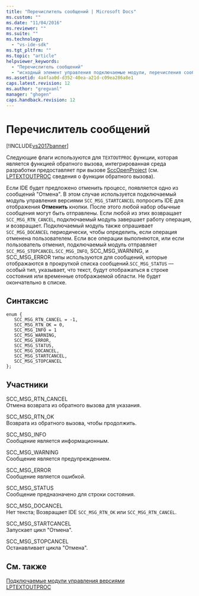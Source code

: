 ```yaml
---
title: "Перечислитель сообщений | Microsoft Docs"
ms.custom: ""
ms.date: "11/04/2016"
ms.reviewer: ""
ms.suite: ""
ms.technology: 
  - "vs-ide-sdk"
ms.tgt_pltfrm: ""
ms.topic: "article"
helpviewer_keywords: 
  - "Перечислитель сообщений"
  - "исходный элемент управления подключаемые модули, перечисления сообщений"
ms.assetid: 4a4faa0d-d352-40ea-a21d-c09ea286a8e1
caps.latest.revision: 12
ms.author: "gregvanl"
manager: "ghogen"
caps.handback.revision: 12
---
```

# Перечислитель сообщений
[!INCLUDE[vs2017banner](../code-quality/includes/vs2017banner.md)]

Следующие флаги используются для `TEXTOUTPROC` функции, которая является функцией обратного вызова, интегрированная среда разработки предоставляет при вызове [SccOpenProject](../extensibility/sccopenproject-function.md) \(см. [LPTEXTOUTPROC](../extensibility/lptextoutproc.md) сведения о функции обратного вызова\).  
  
 Если IDE будет предложено отменить процесс, появляется одно из сообщений "Отмена". В этом случае используется подключаемый модуль управления версиями `SCC_MSG_STARTCANCEL` попросить IDE для отображения **Отменить** кнопки. После этого любой набор обычные сообщения могут быть отправлены. Если любой из этих возвращает `SCC_MSG_RTN_CANCEL`, подключаемый модуль завершает работу операция, и возвращает. Подключаемый модуль также опрашивает `SCC_MSG_DOCANCEL` периодически, чтобы определить, если операция отменена пользователем. Если все операции выполняются, или если пользователь отменил, подключаемый модуль отправляет `SCC_MSG_STOPCANCEL`.`SCC_MSG_INFO`, SCC\_MSG\_WARNING, и SCC\_MSG\_ERROR типы используются для сообщений, которые отображаются в прокруткой списка сообщений.`SCC_MSG_STATUS` — особый тип, указывает, что текст, будут отображаться в строке состояния или временные отображаемой области. Не будет окончательно в списке.  
  
## Синтаксис  
  
```  
enum {   
   SCC_MSG_RTN_CANCEL = -1,   
   SCC_MSG_RTN_OK = 0,   
   SCC_MSG_INFO = 1   
   SCC_MSG_WARNING,   
   SCC_MSG_ERROR,   
   SCC_MSG_STATUS,   
   SCC_MSG_DOCANCEL,   
   SCC_MSG_STARTCANCEL,   
   SCC_MSG_STOPCANCEL   
};  
```  
  
## Участники  
 SCC\_MSG\_RTN\_CANCEL  
 Отмена возврата из обратного вызова для указания.  
  
 SCC\_MSG\_RTN\_OK  
 Возврата из обратного вызова, чтобы продолжить.  
  
 SCC\_MSG\_INFO  
 Сообщение является информационным.  
  
 SCC\_MSG\_WARNING  
 Сообщение является предупреждением.  
  
 SCC\_MSG\_ERROR  
 Сообщение является ошибкой.  
  
 SCC\_MSG\_STATUS  
 Сообщение предназначено для строки состояния.  
  
 SCC\_MSG\_DOCANCEL  
 Нет текста; Возвращает IDE `SCC_MSG_RTN_OK` или `SCC_MSG_RTN_CANCEL`.  
  
 SCC\_MSG\_STARTCANCEL  
 Запускает цикл "Отмена".  
  
 SCC\_MSG\_STOPCANCEL  
 Останавливает цикла "Отмена".  
  
## См. также  
 [Подключаемые модули управления версиями](../extensibility/source-control-plug-ins.md)   
 [LPTEXTOUTPROC](../extensibility/lptextoutproc.md)